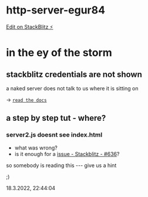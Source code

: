 # http-server-egur84

[Edit on StackBlitz ⚡️](https://stackblitz.com/edit/http-server-egur84)

# in the ey of the storm

## stackblitz credentials are not shown

a naked server does not talk to us where it is sitting on

-> [`read the docs`](https://github.com/pflegende/http-server-egur84/wiki/caput-1----read-the-docs#how-does-it-work)

## a step by step tut - where?

### server2.js doesnt see index.html

- what was wrong?
- is it enough for a [issue - Stackblitz - #636](https://github.com/stackblitz/webcontainer-core/issues/636)?


so somebody is reading this 
--- give us a hint 

;)

18.3.2022, 22:44:04


